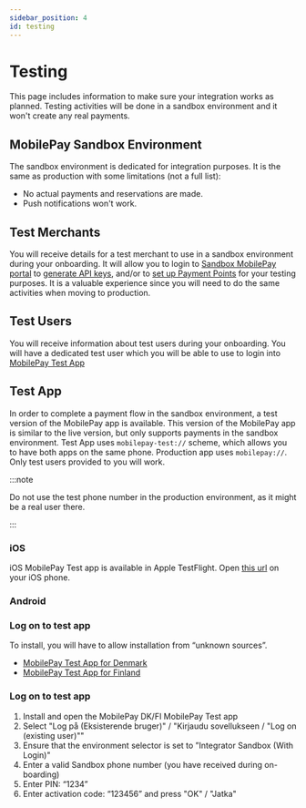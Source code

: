 ```yaml
---
sidebar_position: 4
id: testing
---
```


# Testing

This page includes information to make sure your integration works as planned. Testing activities will be done in a sandbox environment and it won't create any real payments.

## MobilePay Sandbox Environment

The sandbox environment is dedicated for integration purposes. It is the same as production with some limitations (not a full list):

- No actual payments and reservations are made.
- Push notifications won't work.

## Test Merchants

You will receive details for a test merchant to use in a sandbox environment during your onboarding. It will allow you to login to [Sandbox MobilePay portal](https://sandprod-admin.mobilepay.dk/) to [generate API keys](/docs/authentication), and/or to [set up Payment Points](/docs/payment-points-api) for your testing purposes. It is a valuable experience since you will need to do the same activities when moving to production.

## Test Users

You will receive information about test users during your onboarding. You will have a dedicated test user which you will be able to use to login into [MobilePay Test App](#test-app)

## Test App

In order to complete a payment flow in the sandbox environment, a test version of the MobilePay app is available. This version of the MobilePay app is similar to the live version, but only supports payments in the sandbox environment. Test App uses `mobilepay-test://` scheme, which allows you to have both apps on the same phone. Production app uses `mobilepay://`. Only test users provided to you will work.

:::note

Do not use the test phone number in the production environment, as it might be a real user there.

:::

### iOS

iOS MobilePay Test app is available in Apple TestFlight. Open [this url](https://testflight.apple.com/join/xarydQZ4) on your iOS phone.

### Android

### Log on to test app

To install, you will have to allow installation from “unknown sources”.

- [MobilePay Test App for Denmark](https://dbg.tpa.io/p/KnSXxG8NQ8Mv0yhct5iC)
- [MobilePay Test App for Finland](https://dbg.tpa.io/p/K3WYrFuT_pHYEWoRYhtH)

### Log on to test app

1. Install and open the MobilePay DK/FI MobilePay Test app
2. Select "Log på (Eksisterende bruger)" / "Kirjaudu sovellukseen / "Log on (existing user)""
3. Ensure that the environment selector is set to ”Integrator Sandbox (With Login)"
4. Enter a valid Sandbox phone number (you have received during on-boarding)
5. Enter PIN: “1234”
6. Enter activation code: “123456” and press "OK" / "Jatka"
